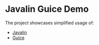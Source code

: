 # Javalin Guice Demo

The project showcases simplified usage of:
- [Javalin](https://javalin.io/)
- [Guice](https://github.com/google/guice)
